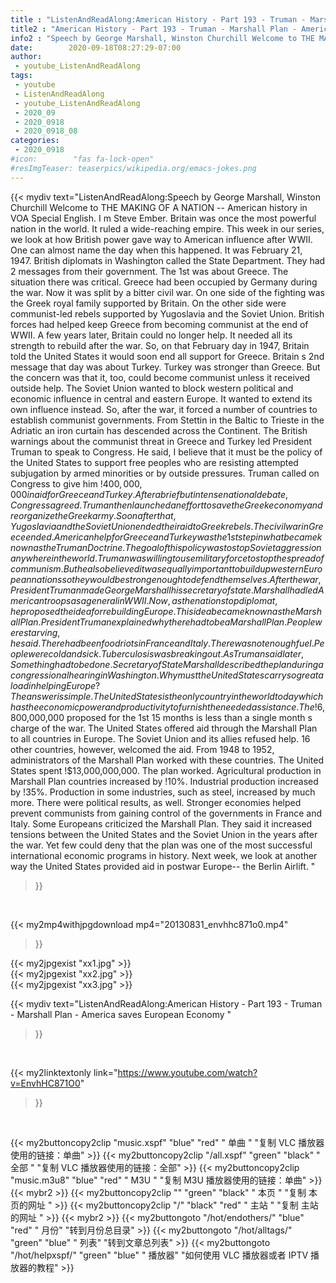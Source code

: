 ```yaml
---
title : "ListenAndReadAlong:American History - Part 193 - Truman - Marshall Plan - America saves European Economy "
title2 : "American History - Part 193 - Truman - Marshall Plan - America saves European Economy "
info2 : "Speech by George Marshall, Winston Churchill Welcome to THE MAKING OF A NATION -- American history in VOA Special English. I m Steve Ember. Britain was once the most powerful nation in the world. It ruled a wide-reaching empire. This week in our series, we look at how British power gave way to American influence after WWII. One can almost name the day when this happened. It was February 21, 1947. British diplomats in Washington called the State Department. They had 2 messages from their government. The 1st was about Greece. The situation there was critical. Greece had been occupied by Germany during the war. Now it was split by a bitter civil war. On one side of the fighting was the Greek royal family supported by Britain. On the other side were communist-led rebels supported by Yugoslavia and the Soviet Union. British forces had helped keep Greece from becoming communist at the end of WWII. A few years later, Britain could no longer help. It needed all its strength to rebuild after the war. So, on that February day in 1947, Britain told the United States it would soon end all support for Greece. Britain s 2nd message that day was about Turkey. Turkey was stronger than Greece. But the concern was that it, too, could become communist unless it received outside help. The Soviet Union wanted to block western political and economic influence in central and eastern Europe. It wanted to extend its own influence instead. So, after the war, it forced a number of countries to establish communist governments.  From Stettin in the Baltic to Trieste in the Adriatic an iron curtain has descended across the Continent.  The British warnings about the communist threat in Greece and Turkey led President Truman to speak to Congress. He said,  I believe that it must be the policy of the United States to support free peoples who are resisting attempted subjugation by armed minorities or by outside pressures.  Truman called on Congress to give him !$400,000,000 in aid for Greece and Turkey. After a brief but intense national debate, Congress agreed. Truman then launched an effort to save the Greek economy and reorganize the Greek army. Soon after that, Yugoslavia and the Soviet Union ended their aid to Greek rebels. The civil war in Greece ended. American help for Greece and Turkey was the 1st step in what became known as the  Truman Doctrine.  The goal of this policy was to stop Soviet aggression anywhere in the world. Truman was willing to use military force to stop the spread of communism. But he also believed it was equally important to build up western European nations so they would be strong enough to defend themselves. After the war, President Truman made George Marshall his secretary of state. Marshall had led American troops as a general in WWII. Now, as the nation s top diplomat, he proposed the idea for rebuilding Europe. This idea became known as the  Marshall Plan.  President Truman explained why there had to be a Marshall Plan. People were starving, he said. There had been food riots in France and Italy. There was not enough fuel. People were cold and sick. Tuberculosis was breaking out. As Truman said later,  Something had to be done.  Secretary of State Marshall described the plan during a congressional hearing in Washington.  Why must the United States carry so great a load in helping Europe? The answer is simple. The United States is the only country in the world today which has the economic power and productivity to furnish the needed assistance. The !$6,800,000,000 proposed for the 1st 15 months is less than a single month s charge of the war. The United States offered aid through the Marshall Plan to all countries in Europe. The Soviet Union and its allies refused help. 16 other countries, however, welcomed the aid. From 1948 to 1952, administrators of the Marshall Plan worked with these countries. The United States spent !$13,000,000,000. The plan worked. Agricultural production in Marshall Plan countries increased by !10%. Industrial production increased by !35%. Production in some industries, such as steel, increased by much more. There were political results, as well. Stronger economies helped prevent communists from gaining control of the governments in France and Italy. Some Europeans criticized the Marshall Plan. They said it increased tensions between the United States and the Soviet Union in the years after the war. Yet few could deny that the plan was one of the most successful international economic programs in history. Next week, we look at another way the United States provided aid in postwar Europe-- the Berlin Airlift. "
date:        2020-09-18T08:27:29-07:00
author:
 - youtube_ListenAndReadAlong
tags:
 - youtube
 - ListenAndReadAlong
 - youtube_ListenAndReadAlong
 - 2020_09
 - 2020_0918
 - 2020_0918_08
categories:
 - 2020_0918
#icon:        "fas fa-lock-open"
#resImgTeaser: teaserpics/wikipedia.org/emacs-jokes.png
---
```


{{< mydiv text="ListenAndReadAlong:Speech by George Marshall, Winston Churchill Welcome to THE MAKING OF A NATION -- American history in VOA Special English. I m Steve Ember. Britain was once the most powerful nation in the world. It ruled a wide-reaching empire. This week in our series, we look at how British power gave way to American influence after WWII. One can almost name the day when this happened. It was February 21, 1947. British diplomats in Washington called the State Department. They had 2 messages from their government. The 1st was about Greece. The situation there was critical. Greece had been occupied by Germany during the war. Now it was split by a bitter civil war. On one side of the fighting was the Greek royal family supported by Britain. On the other side were communist-led rebels supported by Yugoslavia and the Soviet Union. British forces had helped keep Greece from becoming communist at the end of WWII. A few years later, Britain could no longer help. It needed all its strength to rebuild after the war. So, on that February day in 1947, Britain told the United States it would soon end all support for Greece. Britain s 2nd message that day was about Turkey. Turkey was stronger than Greece. But the concern was that it, too, could become communist unless it received outside help. The Soviet Union wanted to block western political and economic influence in central and eastern Europe. It wanted to extend its own influence instead. So, after the war, it forced a number of countries to establish communist governments.  From Stettin in the Baltic to Trieste in the Adriatic an iron curtain has descended across the Continent.  The British warnings about the communist threat in Greece and Turkey led President Truman to speak to Congress. He said,  I believe that it must be the policy of the United States to support free peoples who are resisting attempted subjugation by armed minorities or by outside pressures.  Truman called on Congress to give him !$400,000,000 in aid for Greece and Turkey. After a brief but intense national debate, Congress agreed. Truman then launched an effort to save the Greek economy and reorganize the Greek army. Soon after that, Yugoslavia and the Soviet Union ended their aid to Greek rebels. The civil war in Greece ended. American help for Greece and Turkey was the 1st step in what became known as the  Truman Doctrine.  The goal of this policy was to stop Soviet aggression anywhere in the world. Truman was willing to use military force to stop the spread of communism. But he also believed it was equally important to build up western European nations so they would be strong enough to defend themselves. After the war, President Truman made George Marshall his secretary of state. Marshall had led American troops as a general in WWII. Now, as the nation s top diplomat, he proposed the idea for rebuilding Europe. This idea became known as the  Marshall Plan.  President Truman explained why there had to be a Marshall Plan. People were starving, he said. There had been food riots in France and Italy. There was not enough fuel. People were cold and sick. Tuberculosis was breaking out. As Truman said later,  Something had to be done.  Secretary of State Marshall described the plan during a congressional hearing in Washington.  Why must the United States carry so great a load in helping Europe? The answer is simple. The United States is the only country in the world today which has the economic power and productivity to furnish the needed assistance. The !$6,800,000,000 proposed for the 1st 15 months is less than a single month s charge of the war. The United States offered aid through the Marshall Plan to all countries in Europe. The Soviet Union and its allies refused help. 16 other countries, however, welcomed the aid. From 1948 to 1952, administrators of the Marshall Plan worked with these countries. The United States spent !$13,000,000,000. The plan worked. Agricultural production in Marshall Plan countries increased by !10%. Industrial production increased by !35%. Production in some industries, such as steel, increased by much more. There were political results, as well. Stronger economies helped prevent communists from gaining control of the governments in France and Italy. Some Europeans criticized the Marshall Plan. They said it increased tensions between the United States and the Soviet Union in the years after the war. Yet few could deny that the plan was one of the most successful international economic programs in history. Next week, we look at another way the United States provided aid in postwar Europe-- the Berlin Airlift. "
>}}
<br>


{{< my2mp4withjpgdownload mp4="20130831_envhhc871o0.mp4"
>}}

{{< my2jpgexist "xx1.jpg" >}}<br>
{{< my2jpgexist "xx2.jpg" >}}<br>
{{< my2jpgexist "xx3.jpg" >}}<br>



{{< mydiv text="ListenAndReadAlong:American History - Part 193 - Truman - Marshall Plan - America saves European Economy "
>}}
<br>

{{< my2linktextonly link="https://www.youtube.com/watch?v=EnvhHC871O0"
>}}


<br>

{{< my2buttoncopy2clip "music.xspf"        "blue"   "red"    " 单曲 "  "复制 VLC 播放器使用的链接：单曲" >}} {{< my2buttoncopy2clip "/all.xspf"         "green"  "black"  " 全部 "  "复制 VLC 播放器使用的链接：全部" >}} {{< my2buttoncopy2clip "music.m3u8"        "blue"   "red"    " M3U  "    "复制 M3U 播放器使用的链接：单曲" >}} {{< mybr2 >}} {{< my2buttoncopy2clip ""                  "green"  "black"  " 本页 "    "复制 本页的网址 " >}} {{< my2buttoncopy2clip "/"                 "black"  "red"    " 主站 "    "复制 主站的网址 " >}} {{< mybr2 >}} {{< my2buttongoto      "/hot/endothers/"   "blue"   "red"    " 月份"   "转到月份总目录" >}} {{< my2buttongoto      "/hot/alltags/"     "green"  "blue"   " 列表"   "转到文章总列表" >}} {{< my2buttongoto      "/hot/helpxspf/"    "green"  "blue"   " 播放器" "如何使用 VLC 播放器或者 IPTV 播放器的教程" >}} 
